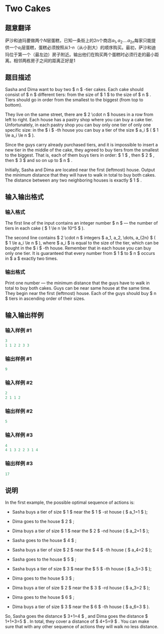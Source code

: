 # Two Cakes

## 题意翻译

萨沙和迪玛要做两个$N$层蛋糕，已知一条街上的2n个商店$a_1,a_2....a_{2n}$每家只能提供一个$a_i$层蛋糕，蛋糕必须按照从$1$-$n$（从小到大）的顺序购买。最初，萨沙和迪玛位于第一个（最左边）房子附近。输出他们在购买两个蛋糕时必须行走的最小距离。相邻两栋房子之间的距离正好是$1$

## 题目描述

Sasha and Dima want to buy two $ n $ -tier cakes. Each cake should consist of $ n $ different tiers: from the size of $ 1 $ to the size of $ n $ . Tiers should go in order from the smallest to the biggest (from top to bottom).

They live on the same street, there are $ 2 \cdot n $ houses in a row from left to right. Each house has a pastry shop where you can buy a cake tier. Unfortunately, in each pastry shop you can buy only one tier of only one specific size: in the $ i $ -th house you can buy a tier of the size $ a_i $ ( $ 1 \le a_i \le n $ ).

Since the guys carry already purchased tiers, and it is impossible to insert a new tier in the middle of the cake, they agreed to buy tiers from the smallest to the biggest. That is, each of them buys tiers in order: $ 1 $ , then $ 2 $ , then $ 3 $ and so on up to $ n $ .

Initially, Sasha and Dima are located near the first (leftmost) house. Output the minimum distance that they will have to walk in total to buy both cakes. The distance between any two neighboring houses is exactly $ 1 $ .

## 输入输出格式

### 输入格式

The first line of the input contains an integer number $ n $ — the number of tiers in each cake ( $ 1 \le n \le 10^5 $ ).

The second line contains $ 2 \cdot n $ integers $ a_1, a_2, \dots, a_{2n} $ ( $ 1 \le a_i \le n $ ), where $ a_i $ is equal to the size of the tier, which can be bought in the $ i $ -th house. Remember that in each house you can buy only one tier. It is guaranteed that every number from $ 1 $ to $ n $ occurs in $ a $ exactly two times.

### 输出格式

Print one number — the minimum distance that the guys have to walk in total to buy both cakes. Guys can be near same house at the same time. They begin near the first (leftmost) house. Each of the guys should buy $ n $ tiers in ascending order of their sizes.

## 输入输出样例

### 输入样例 #1

```cpp
3
1 1 2 2 3 3

```
### 输出样例 #1

```cpp
9

```
### 输入样例 #2

```cpp
2
2 1 1 2

```
### 输出样例 #2

```cpp
5

```
### 输入样例 #3

```cpp
4
4 1 3 2 2 3 1 4

```
### 输出样例 #3

```cpp
17

```
## 说明

In the first example, the possible optimal sequence of actions is:

- Sasha buys a tier of size $ 1 $ near the $ 1 $ -st house ( $ a_1=1 $ );

- Dima goes to the house $ 2 $ ;

- Dima buys a tier of size $ 1 $ near the $ 2 $ -nd house ( $ a_2=1 $ );

- Sasha goes to the house $ 4 $ ;

- Sasha buys a tier of size $ 2 $ near the $ 4 $ -th house ( $ a_4=2 $ );

- Sasha goes to the house $ 5 $ ;

- Sasha buys a tier of size $ 3 $ near the $ 5 $ -th house ( $ a_5=3 $ );

- Dima goes to the house $ 3 $ ;

- Dima buys a tier of size $ 2 $ near the $ 3 $ -rd house ( $ a_3=2 $ );

- Dima goes to the house $ 6 $ ;

- Dima buys a tier of size $ 3 $ near the $ 6 $ -th house ( $ a_6=3 $ ).

So, Sasha goes the distance $ 3+1=4 $ , and Dima goes the distance $ 1+1+3=5 $ . In total, they cover a distance of $ 4+5=9 $ . You can make sure that with any other sequence of actions they will walk no less distance.

